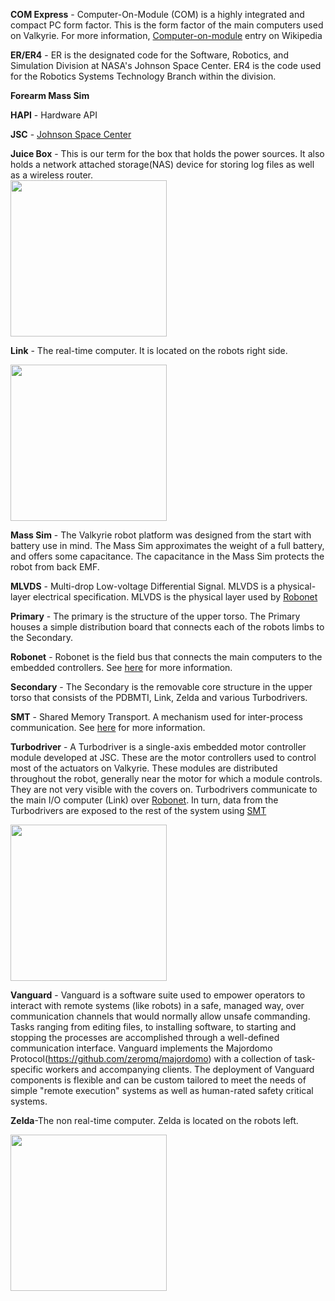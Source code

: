 **COM Express** - Computer-On-Module (COM) is a highly integrated and compact PC form factor.  This is the form factor of the main computers used on Valkyrie.  For more information, [Computer-on-module](https://en.wikipedia.org/wiki/Computer-on-module) entry on Wikipedia  

**ER/ER4** - ER is the designated code for the Software, Robotics, and Simulation Division at NASA's Johnson Space Center.  ER4 is the code used for the Robotics Systems Technology Branch within the division.  

**Forearm Mass Sim**

**HAPI** - Hardware API  

**JSC** - [Johnson Space Center](http://www.nasa.gov/centers/johnson/home/index.html)

**Juice Box** - This is our term for the box that holds the power sources. It also holds a network attached storage(NAS) device for storing log files as well as a wireless router.  
<img src="https://github.com/NASA-JSC-Robotics/valkyrie/wiki/images/JuiceBox.png" width="250">  

**Link** - The real-time computer. It is located on the robots right side.

<img src="https://github.com/NASA-JSC-Robotics/valkyrie/wiki/images/Link.png" width="250">

**Mass Sim** - The Valkyrie robot platform was designed from the start with battery use in mind. The Mass Sim approximates the weight of a full battery, and offers some capacitance. The capacitance in the Mass Sim protects the robot from back EMF.  

**MLVDS** - Multi-drop Low-voltage Differential Signal.  MLVDS is a physical-layer electrical specification.  MLVDS is the physical layer used by [Robonet](Robonet)  

**Primary** - The primary is the structure of the upper torso. The Primary houses a simple distribution board that connects each of the robots limbs to the Secondary.  

**Robonet** - Robonet is the field bus that connects the main computers to the embedded controllers.  See [here](Robonet) for more information.

**Secondary** - The Secondary is the removable core structure in the upper torso that consists of the PDBMTI, Link, Zelda and various Turbodrivers.  

**SMT** - Shared Memory Transport.  A mechanism used for inter-process communication.  See [here](Shared-Memory-Transport) for more information.

**Turbodriver** - A Turbodriver is a single-axis embedded motor controller module developed at JSC. These are the motor controllers used to control most of the actuators on Valkyrie. These modules are distributed throughout the robot, generally near the motor for which a module controls. They are not very visible with the covers on.  Turbodrivers communicate to the main I/O computer (Link) over [Robonet](Robonet).  In turn, data from the Turbodrivers are exposed to the rest of the system using [SMT](Shared-Memory-Transport)

<img src="https://github.com/NASA-JSC-Robotics/valkyrie/wiki/images/Turbodriver.png" width="250">  

**Vanguard** - Vanguard is a software suite used to empower operators to interact with remote systems (like robots) in a safe, managed way, over communication channels that would normally allow unsafe commanding.  Tasks ranging from editing files, to installing software, to starting and stopping the processes are accomplished through a well-defined communication interface.  Vanguard implements the Majordomo Protocol(https://github.com/zeromq/majordomo) with a collection of task-specific workers and accompanying clients.  The deployment of Vanguard components is flexible and can be custom tailored to meet the needs of simple "remote execution" systems as well as human-rated safety critical systems.

**Zelda**-The non real-time computer. Zelda is located on the robots left.

<img src="https://github.com/NASA-JSC-Robotics/valkyrie/wiki/images/Zelda.png" width="250">

